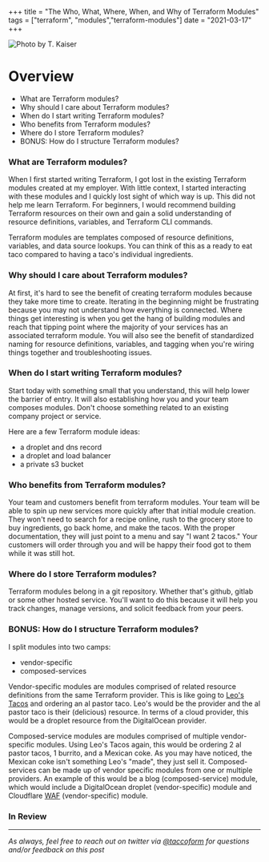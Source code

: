 +++
title =  "The Who, What, Where, When, and Why of Terraform Modules"
tags = ["terraform", "modules","terraform-modules"]
date = "2021-03-17"
+++


![Photo by T. Kaiser](https://taccoform-blog.sfo2.digitaloceanspaces.com/static/post/tfm_p1/header.jpg)


# Overview

* What are Terraform modules?
* Why should I care about Terraform modules?
* When do I start writing Terraform modules? 
* Who benefits from Terraform modules?
* Where do I store Terraform modules?
* BONUS: How do I structure Terraform modules?


### What are Terraform modules?

When I first started writing Terraform, I got lost in the existing Terraform modules created at my employer. With little context, I started interacting with these modules and I quickly lost sight of which way is up. This did not help me learn Terraform. For beginners, I would recommend building Terraform resources on their own and gain a solid understanding of resource definitions, variables, and Terraform CLI commands.

Terraform modules are templates composed of resource definitions, variables, and data source lookups. You can think of this as a ready to eat taco compared to having a taco's individual ingredients. 



### Why should I care about Terraform modules?

At first, it's hard to see the benefit of creating terraform modules because they take more time to create. Iterating in the beginning might be frustrating because you may not understand how everything is connected. Where things get interesting is when you get the hang of building modules and reach that tipping point where the majority of your services has an associated terraform module. You will also see the benefit of standardized naming for resource definitions, variables, and tagging when you're wiring things together and troubleshooting issues.


### When do I start writing Terraform modules?

Start today with something small that you understand, this will help lower the barrier of entry. It will also establishing how you and your team composes modules. Don't choose something related to an existing company project or service. 

Here are a few Terraform module ideas:
* a droplet and dns record
* a droplet and load balancer
* a private s3 bucket


### Who benefits from Terraform modules?

Your team and customers benefit from terraform modules. Your team will be able to spin up new services more quickly after that initial module creation. They won't need to search for a recipe online, rush to the grocery store to buy ingredients, go back home, and make the tacos. With the proper documentation, they will just point to a menu and say "I want 2 tacos." Your customers will order through you and will be happy their food got to them while it was still hot.


### Where do I store Terraform modules?

Terraform modules belong in a git repository. Whether that's github, gitlab or some other hosted service. You'll want to do this because it will help you track changes, manage versions, and solicit feedback from your peers.


### BONUS: How do I structure Terraform modules?

 I split modules into two camps: 
* vendor-specific
* composed-services

Vendor-specific modules are modules comprised of related resource definitions from the same Terraform provider. This is like going to [Leo's Tacos](https://www.yelp.com/biz/leos-tacos-truck-los-angeles) and ordering an al pastor taco. Leo's would be the provider and the al pastor taco is their (delicious) resource. In terms of a cloud provider, this would be a droplet resource from the DigitalOcean provider.

Composed-service modules are modules comprised of multiple vendor-specific modules. Using Leo's Tacos again, this would be ordering 2 al pastor tacos, 1 burrito, and a Mexican coke. As you may have noticed, the Mexican coke isn't something Leo's "made", they just sell it. Composed-services can be made up of vendor specific modules from one or multiple providers. An example of this would be a blog (composed-service) module, which would include a DigitalOcean droplet (vendor-specific) module and Cloudflare [WAF](https://www.cloudflare.com/learning/ddos/glossary/web-application-firewall-waf/) (vendor-specific) module.


### In Review



---
_As always, feel free to reach out on twitter via [@taccoform](https://twitter.com/taccoform) for questions and/or feedback on this post_
